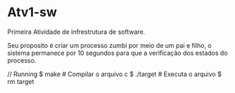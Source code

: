 # Atv1-sw
Primeira Atividade de infrestrutura de software.

Seu proposito é criar um processo zumbi por meio de um pai e filho, 
o sistema permanece por 10 segundos para que a verificação dos estados 
do processo.

// Running
$ make         # Compilar o arquivo c
$ ./target     # Executa o arquivo
$ rm target 
